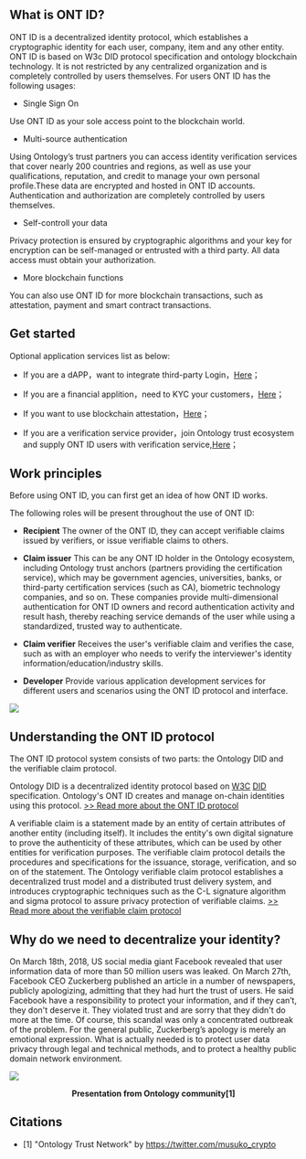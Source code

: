 
## What is ONT ID?

ONT ID is a decentralized identity protocol, which establishes a cryptographic identity for each user, company, item and any other entity. ONT ID is based on W3c DID protocol specification and ontology blockchain technology. It is not restricted by any centralized organization and is completely controlled by users themselves. For users ONT ID has the following usages:

* Single Sign On

Use ONT ID as your sole access point to the blockchain world.

* Multi-source authentication

Using Ontology’s trust partners you can access identity verification services that cover nearly 200 countries and regions, as well as use your qualifications, reputation, and credit to manage your own personal profile.These data are encrypted and hosted in ONT ID accounts. Authentication and authorization are completely controlled by users themselves.

* Self-controll your data

Privacy protection is ensured by cryptographic algorithms and your key for encryption can be self-managed or entrusted with a third party. All data access must obtain your authorization.

* More blockchain functions

You can also use ONT ID for more blockchain transactions, such as attestation, payment and smart contract transactions.


## Get started


Optional application services list as below:

* If you are a dAPP，want to integrate third-party Login，[Here](https://pro-docs.ont.io/#/docs-cn/ontid/thirdparty_login)；

* If you are a financial applition，need to KYC your customers，[Here](https://pro-docs.ont.io/#/docs-cn/onto/ONTO_login)；

* If you want to use blockchain attestation，[Here]()；

* If you are a verification service provider，join Ontology trust ecosystem and supply ONT ID users with verification service,[Here](https://pro-docs.ont.io/#/docs-cn/taconnector/01-overview)；


## Work principles

Before using ONT ID, you can first get an idea of how ONT ID works.

The following roles will be present throughout the use of ONT ID:

* **Recipient** The owner of the ONT ID, they can accept verifiable claims issued by verifiers, or issue verifiable claims to others.

* **Claim issuer** This can be any ONT ID holder in the Ontology ecosystem, including Ontology trust anchors (partners providing the certification service), which may be government agencies, universities, banks, or third-party certification services (such as CA), biometric technology companies, and so on. These companies provide multi-dimensional authentication for ONT ID owners and record authentication activity and result hash, thereby reaching service demands of the user while using a standardized, trusted way to authenticate.

* **Claim verifier** Receives the user's verifiable claim and verifies the case, such as with an employer who needs to verify the interviewer's identity information/education/industry skills.

* **Developer** Provide various application development services for different users and scenarios using the ONT ID protocol and interface.

![](https://github.com/ontio/ontology-DID/raw/master/images/claim_workflow.png)



## Understanding the ONT ID protocol

The ONT ID protocol system consists of two parts: the Ontology DID and the verifiable claim protocol.

Ontology DID is a decentralized identity protocol based on [W3C](https://www.w3.org/2017/vc/WG/) [DID](https://w3c-ccg.github.io/did-spec/) specification. Ontology's ONT ID creates and manage on-chain identities using this protocol. [>> Read more about the ONT ID protocol](https://github.com/ontio/ontology-DID/blob/master/docs/cn/ONTID_protocol_spec_cn.md)

A verifiable claim is a statement made by an entity of certain attributes of another entity (including itself). It includes the entity's own digital signature to prove the authenticity of these attributes, which can be used by other entities for verification purposes. The verifiable claim protocol details the procedures and specifications for the issuance, storage, verification, and so on of the statement. The Ontology verifiable claim protocol establishes a decentralized trust model and a distributed trust delivery system, and introduces cryptographic techniques such as the C-L signature algorithm and sigma protocol to assure privacy protection of verifiable claims.
[>> Read more about the verifiable claim protocol](https://github.com/ontio/ontology-DID/blob/master/docs/en/claim_spec.md)



## Why do we need to decentralize your identity?

On March 18th, 2018, US social media giant Facebook revealed that user information data of  more than 50 million users was leaked. On March 27th, Facebook CEO Zuckerberg published an article in a number of newspapers, publicly apologizing, admitting that they had hurt the trust of users. He said Facebook have a responsibility to protect your information, and if they can’t, they don't deserve it. They violated trust and are sorry that they didn't do more at the time. Of course, this scandal was only a concentrated outbreak of the problem. For the general public, Zuckerberg’s apology is merely an emotional expression. What is actually needed is to protect user data privacy through legal and technical methods, and to protect a healthy public domain network environment.

![](https://github.com/ontio/ontology-DID/raw/master/images/ontid.jpg)
<p align="center">
<b>Presentation from Ontology community[1]</b>
</p>

## Citations

- [1] "Ontology Trust Network" by https://twitter.com/musuko_crypto